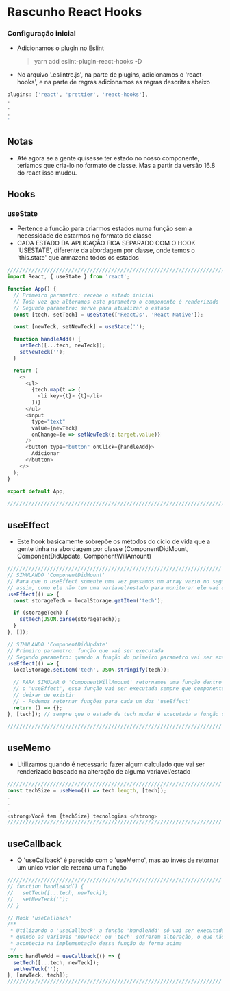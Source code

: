 # Rascunho React Hooks

### Configuração inicial

- Adicionamos o plugin no Eslint
  > yarn add eslint-plugin-react-hooks -D
- No arquivo '.eslintrc.js', na parte de plugins, adicionamos o 'react-hooks', e na parte de regras adicionamos as regras descritas abaixo

```js
plugins: ['react', 'prettier', 'react-hooks'],
.
.
.
'
```

## Notas

- Até agora se a gente quisesse ter estado no nosso componente, teriamos que cria-lo no formato de classe. Mas a partir da versão 16.8 do react isso mudou.

## Hooks

### useState

- Pertence a funcão para criarmos estados numa função sem a necessidade de estarmos no formato de classe
- CADA ESTADO DA APLICAÇÃO FICA SEPARADO COM O HOOK 'USESTATE', diferente da abordagem por classe, onde temos o 'this.state' que armazena todos os estados

```js
/////////////////////////////////////////////////////////////////////////////
import React, { useState } from 'react';

function App() {
  // Primeiro parametro: recebe o estado inicial
  // Toda vez que alteramos este parametro o componente é renderizado
  // Segundo parametro: serve para atualizar o estado
  const [tech, setTech] = useState(['ReactJs', 'React Native']);

  const [newTeck, setNewTeck] = useState('');

  function handleAdd() {
    setTech([...tech, newTeck]);
    setNewTeck('');
  }

  return (
    <>
      <ul>
        {tech.map(t => (
          <li key={t}> {t}</li>
        ))}
      </ul>
      <input
        type="text"
        value={newTeck}
        onChange={e => setNewTeck(e.target.value)}
      />
      <button type="button" onClick={handleAdd}>
        Adicionar
      </button>
    </>
  );
}

export default App;

/////////////////////////////////////////////////////////////////////////////
```

## useEffect

- Este hook basicamente sobrepõe os métodos do ciclo de vida que a gente tinha na abordagem por classe (ComponentDidMount, ComponentDidUpdate, ComponentWillAmount)

```js
//////////////////////////////////////////////////////////////////////
// SIMULANDO 'ComponentDidMount'
// Para que o useEffect somente uma vez passamos um array vazio no segundo paramentro
// assim, como ele não tem uma variavel/estado para monitorar ele vai executar somente a primeira vez
useEffect(() => {
  const storageTech = localStorage.getItem('tech');

  if (storageTech) {
    setTech(JSON.parse(storageTech));
  }
}, []);

// SIMULANDO 'ComponentDidUpdate'
// Primeiro parametro: função que vai ser executada
// Segundo parametro: quando a função do primeiro parametro vai ser executada
useEffect(() => {
  localStorage.setItem('tech', JSON.stringify(tech));

  // PARA SIMULAR O 'ComponentWillAmount' retornamos uma função dentro
  // o 'useEffect', essa função vai ser executada sempre que componente
  // deixar de existir
  // - Podemos retornar funções para cada um dos 'useEffect'
  return () => {};
}, [tech]); // sempre que o estado de tech mudar é executada a função do primeiro parametro

//////////////////////////////////////////////////////////////////////
```

## useMemo

- Utilizamos quando é necessario fazer algum calculado que vai ser renderizado baseado na alteração de alguma variavel/estado

```js
//////////////////////////////////////////////////////////////////////
const techSize = useMemo(() => tech.length, [tech]);
.
.
.
<strong>Você tem {techSize} tecnologias </strong>
//////////////////////////////////////////////////////////////////////
```

## useCallback

- O 'useCallback' é parecido com o 'useMemo', mas ao invés de retornar um unico valor ele retorna uma função

```js
//////////////////////////////////////////////////////////////////////
// function handleAdd() {
//   setTech([...tech, newTeck]);
//   setNewTeck('');
// }

// Hook 'useCallback'
/**
 * Utilizando o 'useCallback' a função 'handleAdd' só vai ser executado
 * quando as variaves 'newTeck' ou 'tech' sofrerem alteração, o que não
 * acontecia na implementação dessa função da forma acima
 */
const handleAdd = useCallback(() => {
  setTech([...tech, newTeck]);
  setNewTeck('');
}, [newTeck, tech]);
//////////////////////////////////////////////////////////////////////
```
